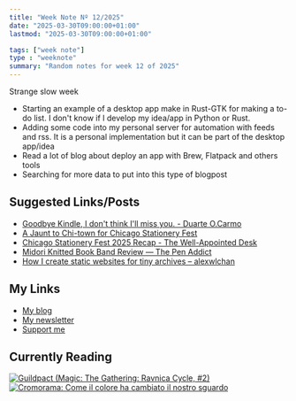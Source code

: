 ```yaml
---
title: "Week Note Nº 12/2025"
date: "2025-03-30T09:00:00+01:00"
lastmod: "2025-03-30T09:00:00+01:00"

tags: ["week note"]
type : "weeknote"
summary: "Random notes for week 12 of 2025"
---
```


Strange slow week

- Starting an example of a desktop app make in Rust-GTK for making a to-do list. I don't know if I develop my idea/app in Python or Rust.
- Adding some code into my personal server for automation with feeds and rss. It is a personal implementation but it can be part of the desktop app/idea
- Read a lot of blog about deploy an app with Brew, Flatpack and others tools
- Searching for more data to put into this type of blogpost

## Suggested Links/Posts
- [Goodbye Kindle, I don't think I'll miss you. - Duarte O.Carmo](https://duarteocarmo.com/blog/goodbye-kindle-i-dont-think-ill-miss-you.html)
- [A Jaunt to Chi-town for Chicago Stationery Fest](https://thepenguinpost.substack.com/p/a-jaunt-to-chi-town-for-chicago-stationery)
- [Chicago Stationery Fest 2025 Recap - The Well-Appointed Desk](https://www.wellappointeddesk.com/2025/03/chicago-stationery-fest-2025-recap/)
- [Midori Knitted Book Band Review — The Pen Addict](https://www.penaddict.com/blog/2025/3/27/midori-knitted-book-band-review)
- [How I create static websites for tiny archives – alexwlchan](https://alexwlchan.net/2025/mildly-dynamic-websites/)

## My Links
- [My blog](https://www.fundor333.com)
- [My newsletter](https://newsletter.digitaltearoom.com)
- [Support me](https://ko-fi.com/fundor333)

## Currently Reading
[![Guildpact (Magic: The Gathering: Ravnica Cycle, #2)](https://i.gr-assets.com/images/S/compressed.photo.goodreads.com/books/1328330416l/8372385._SY160_.jpg)](https://www.goodreads.com/review/show/7292099460?utm_medium=api&utm_source=rss) [![Cromorama: Come il colore ha cambiato il nostro sguardo](https://i.gr-assets.com/images/S/compressed.photo.goodreads.com/books/1505808761l/36266532._SX98_.jpg)](https://www.goodreads.com/review/show/5993206761?utm_medium=api&utm_source=rss)
